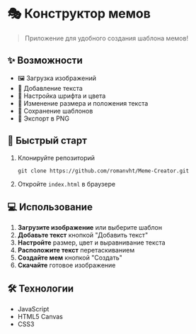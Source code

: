# 🎭 Конструктор мемов

> Приложение для удобного создания шаблона мемов!

## ✨ Возможности

- 🖼️ Загрузка изображений
- 📝 Добавление текста
- 🎨 Настройка шрифта и цвета
- 📏 Изменение размера и положения текста
- 💾 Сохранение шаблонов
- 🚀 Экспорт в PNG

## 🚀 Быстрый старт

1. Клонируйте репозиторий
   ```
   git clone https://github.com/romanvht/Meme-Creator.git
   ```
2. Откройте `index.html` в браузере

## 💻 Использование

1. **Загрузите изображение** или выберите шаблон
2. **Добавьте текст** кнопкой "Добавить текст"
3. **Настройте** размер, цвет и выравнивание текста
4. **Расположите текст** перетаскиванием
5. **Создайте мем** кнопкой "Создать"
6. **Скачайте** готовое изображение

## 🛠️ Технологии

- JavaScript
- HTML5 Canvas
- CSS3